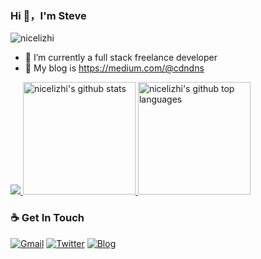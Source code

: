 ### Hi 👋，I'm Steve

<img src="https://komarev.com/ghpvc/?username=nicelizhi&label=Profile%20views&color=3399FF&style=flat" alt="nicelizhi" />

- 🔭 I’m currently a full stack freelance developer
- 🌱 My blog is https://medium.com/@cdndns

<a href="https://github.com/nicelizhi">
  <img src="https://github-profile-summary-cards.vercel.app/api/cards/profile-details?username=nicelizhi&theme=github" />
  <img height="180em" src="https://github-readme-stats.vercel.app/api?username=nicelizhi&show_icons=true&theme=buefy&count_private=true" alt="nicelizhi's github stats" /> 
  <img height="180em" src="https://github-readme-stats.vercel.app/api/top-langs/?username=nicelizhi&theme=buefy&layout=compact" alt="nicelizhi's github top languages" /> 
</a>

### ☕ Get In Touch
[![Gmail](https://img.shields.io/badge/-Gmail?style=flat&logo=Gmail&logoColor=white)](mailto:nice.lizhi@gmail.com)
[![Twitter](https://img.shields.io/badge/-Twitter?style=flat&logo=Twitter&logoColor=white)](https://twitter.com/kongfaceworld)
[![Blog](https://img.shields.io/badge/Blog-orange)](https://medium.com/@cdndns)
